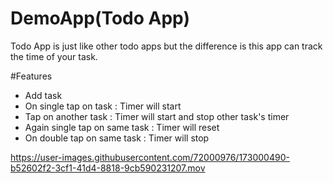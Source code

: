 # DemoApp(Todo App)

Todo App is just like other todo apps but the difference is this app can track the time of your task.

#Features
- Add task
- On single tap on task : Timer will start
- Tap on another task : Timer will start and stop other task's timer
- Again single tap on same task : Timer will reset
- On double tap on same task : Timer will stop

https://user-images.githubusercontent.com/72000976/173000490-b52602f2-3cf1-41d4-8818-9cb590231207.mov

